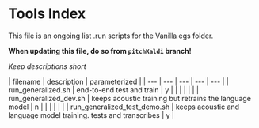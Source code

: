 # Tools Index

This file is an ongoing list .run scripts for the Vanilla egs folder.
 
**When updating this file, do so from `pitchKaldi` branch!**

*Keep descriptions short*

| filename | description  | parameterized |
| --- | --- | --- | --- | --- |
| run_generalized.sh | end-to-end test and train | y |
| | | | | <!--- keeps a blank line between folder types -->
| run_generalized_dev.sh | keeps acoustic training but retrains the language model | n |
| | | | | <!--- keeps a blank line between folder types -->
| run_generalized_test_demo.sh  | keeps acoustic and language model training. tests and transcribes | y | 


